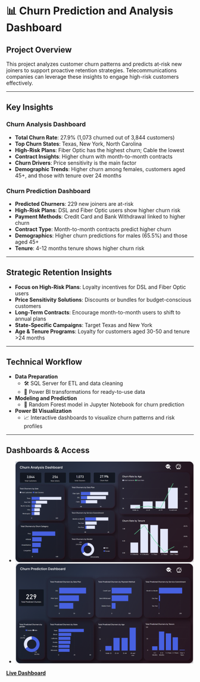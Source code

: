 # 📊 Churn Prediction and Analysis Dashboard

## Project Overview
This project analyzes customer churn patterns and predicts at-risk new joiners to support proactive retention strategies. Telecommunications companies can leverage these insights to engage high-risk customers effectively.

---

## Key Insights

### Churn Analysis Dashboard
- **Total Churn Rate**: 27.9% (1,073 churned out of 3,844 customers)
- **Top Churn States**: Texas, New York, North Carolina
- **High-Risk Plans**: Fiber Optic has the highest churn; Cable the lowest
- **Contract Insights**: Higher churn with month-to-month contracts
- **Churn Drivers**: Price sensitivity is the main factor
- **Demographic Trends**: Higher churn among females, customers aged 45+, and those with tenure over 24 months

### Churn Prediction Dashboard
- **Predicted Churners**: 229 new joiners are at-risk
- **High-Risk Plans**: DSL and Fiber Optic users show higher churn risk
- **Payment Methods**: Credit Card and Bank Withdrawal linked to higher churn
- **Contract Type**: Month-to-month contracts predict higher churn
- **Demographics**: Higher churn predictions for males (65.5%) and those aged 45+
- **Tenure**: 4-12 months tenure shows higher churn risk

---

## Strategic Retention Insights
- **Focus on High-Risk Plans**: Loyalty incentives for DSL and Fiber Optic users
- **Price Sensitivity Solutions**: Discounts or bundles for budget-conscious customers
- **Long-Term Contracts**: Encourage month-to-month users to shift to annual plans
- **State-Specific Campaigns**: Target Texas and New York
- **Age & Tenure Programs**: Loyalty for customers aged 30-50 and tenure >24 months

---

## Technical Workflow
- **Data Preparation**
  - 🛠️ SQL Server for ETL and data cleaning
  - 🔄 Power BI transformations for ready-to-use data
- **Modeling and Prediction**
  - 🧠 Random Forest model in Jupyter Notebook for churn prediction
- **Power BI Visualization**
  - 📈 Interactive dashboards to visualize churn patterns and risk profiles

---

## Dashboards & Access
- ![Analysis Dashboard](dashboard%20photos/analysis.png)
- ![Prediction Dashboard](dashboard%20photos/prediction.png)

[**Live Dashboard**](https://example-link.com)
